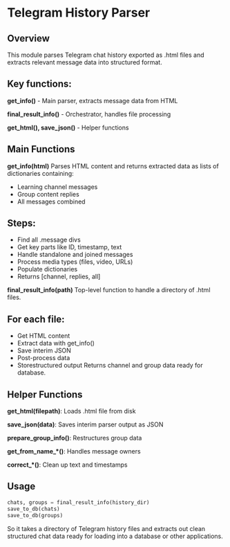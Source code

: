 # Telegram History Parser
## Overview
This module parses Telegram chat history exported as .html files and extracts relevant message data into structured format.

## Key functions:

**get_info()** - Main parser, extracts message data from HTML

**final_result_info()** - Orchestrator, handles file processing

**get_html(), save_json()** - Helper functions

## Main Functions
**get_info(html)**
Parses HTML content and returns extracted data as lists of dictionaries containing:

* Learning channel messages
* Group content replies
* All messages combined
## Steps:

* Find all .message divs
* Get key parts like ID, timestamp, text
* Handle standalone and joined messages
* Process media types (files, video, URLs)
* Populate dictionaries
* Returns [channel, replies, all]

**final_result_info(path)**
Top-level function to handle a directory of .html files.

## For each file:

* Get HTML content
* Extract data with get_info()
* Save interim JSON
* Post-process data
* Storestructured output
Returns channel and group data ready for database.

## Helper Functions

**get_html(filepath)**: Loads .html file from disk

**save_json(data)**: Saves interim parser output as JSON

**prepare_group_info()**: Restructures group data

**get_from_name_*()**: Handles message owners

**correct_*()**: Clean up text and timestamps

## Usage
```python
chats, groups = final_result_info(history_dir)
save_to_db(chats)
save_to_db(groups)
```
So it takes a directory of Telegram history files and extracts out clean structured chat data ready for loading into a database or other applications.
